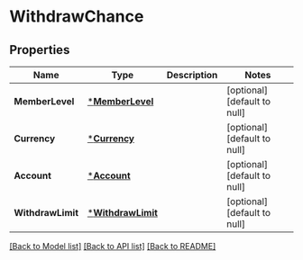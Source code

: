 # WithdrawChance

## Properties
Name | Type | Description | Notes
------------ | ------------- | ------------- | -------------
**MemberLevel** | [***MemberLevel**](MemberLevel.md) |  | [optional] [default to null]
**Currency** | [***Currency**](Currency.md) |  | [optional] [default to null]
**Account** | [***Account**](Account.md) |  | [optional] [default to null]
**WithdrawLimit** | [***WithdrawLimit**](WithdrawLimit.md) |  | [optional] [default to null]

[[Back to Model list]](../README.md#documentation-for-models) [[Back to API list]](../README.md#documentation-for-api-endpoints) [[Back to README]](../README.md)


